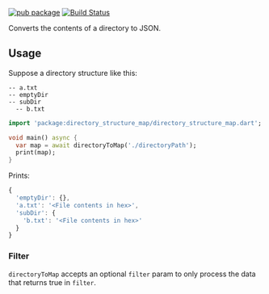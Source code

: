 [![pub package](https://img.shields.io/pub/v/directory_structure_map.svg)](https://pub.dev/packages/directory_structure_map)
[![Build Status](https://github.com/flutter-cavalry/directory_structure_map/workflows/Build/badge.svg)](https://github.com/flutter-cavalry/directory_structure_map/actions)

Converts the contents of a directory to JSON.

## Usage

Suppose a directory structure like this:

```
-- a.txt
-- emptyDir
-- subDir
  -- b.txt
```

```dart
import 'package:directory_structure_map/directory_structure_map.dart';

void main() async {
  var map = await directoryToMap('./directoryPath');
  print(map);
}
```

Prints:

```js
{
  'emptyDir': {},
  'a.txt': '<File contents in hex>',
  'subDir': {
    'b.txt': '<File contents in hex>'
  }
}
```

### Filter

`directoryToMap` accepts an optional `filter` param to only process the data that returns true in `filter`.
